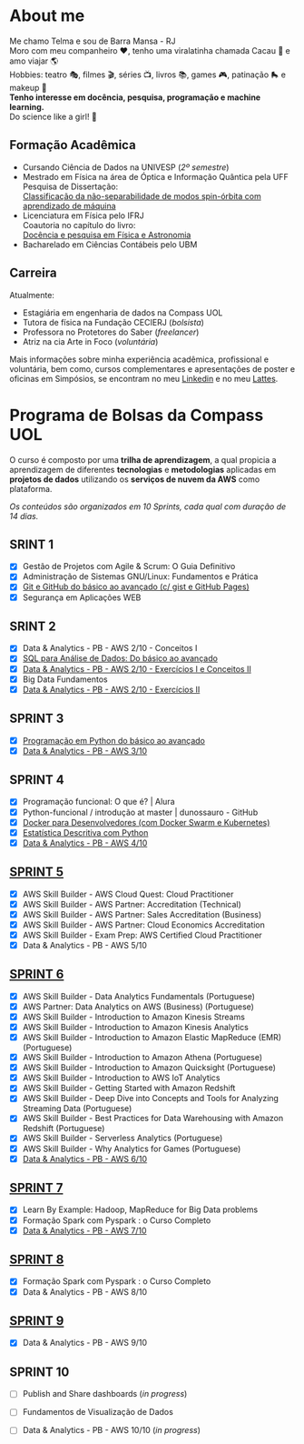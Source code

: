 # About me

Me chamo Telma e sou de Barra Mansa - RJ\
Moro com meu companheiro :hearts:, tenho uma viralatinha chamada Cacau :feet: e amo viajar :earth_americas:\
Hobbies: teatro :performing_arts:, filmes :clapper:, séries :tv:, livros :books:, games :video_game:, patinação :roller_skate: e makeup  :lipstick:\
**Tenho interesse em docência, pesquisa, programação e machine learning.**\
Do science like a girl! :rocket:

## Formação Acadêmica

- Cursando Ciência de Dados na UNIVESP (*2º semestre*)
- Mestrado em Física na área de Óptica e Informação Quântica pela UFF\
  Pesquisa de Dissertação:\
  [Classificação da não-separabilidade de modos
spin-órbita com aprendizado de máquina](https://portal.if.uff.br/posgrad/wp-content/uploads/sites/3/2022/06/Telma-Fatima-Clarita-de-Carvalho_dissertacao.pdf)
- Licenciatura em Física pelo IFRJ\
  Coautoria no capítulo do livro:\
  [Docência e pesquisa em Física e Astronomia](https://drive.google.com/file/d/1ZZbMvo-F6NzBfkBpLWSlOK_pHJh0lReC/view)
- Bacharelado em Ciências Contábeis pelo UBM

## Carreira

Atualmente:
- Estagiária em engenharia de dados na Compass UOL
- Tutora de física na Fundação CECIERJ (*bolsista*)
- Professora no Protetores do Saber (*freelancer*) 
- Atriz na cia Arte in Foco (*voluntária*)

Mais informações sobre minha experiência acadêmica, profissional e voluntária, bem como, cursos complementares e apresentações de poster e oficinas em Simpósios, se encontram no meu [Linkedin](https://www.linkedin.com/in/telma-carvalho-8b659699) e no meu [Lattes](https://wwws.cnpq.br/cvlattesweb/PKG_MENU.menu?f_cod=6A6DD4159A5A1BEA0BCE9B01BDCC99DF#).

# Programa de Bolsas da Compass UOL

O curso é composto por uma **trilha de aprendizagem**, a qual propicia a aprendizagem de  diferentes **tecnologias** e **metodologias** aplicadas em **projetos de dados** utilizando os **serviços de nuvem da AWS** como plataforma. 

*Os conteúdos são organizados em 10 Sprints, cada qual com duração de 14 dias.*

## SRINT 1

- [x] Gestão de Projetos com Agile & Scrum: O Guia Definitivo
- [x] Administração de Sistemas GNU/Linux: Fundamentos e Prática
- [x] [Git e GitHub do básico ao avançado (c/ gist e GitHub Pages)](https://github.com/telmacarvalho/programa_de_bolsas_compass/tree/main/Git)
- [x] Segurança em Aplicações WEB

## SRINT 2

- [x] Data & Analytics - PB - AWS 2/10 - Conceitos I
- [x] [SQL para Análise de Dados: Do básico ao avançado](https://github.com/telmacarvalho/programa_de_bolsas_compass/tree/main/SQL/Exemplos)
- [x] [Data & Analytics - PB - AWS 2/10 - Exercícios I e Conceitos II](https://github.com/telmacarvalho/programa_de_bolsas_compass/tree/main/SQL/Data_%26_Analytics) 
- [x] Big Data Fundamentos 
- [x] [Data & Analytics - PB - AWS 2/10 - Exercícios II](https://github.com/telmacarvalho/programa_de_bolsas_compass/tree/main/SQL/Data_%26_Analytics)

## SPRINT 3 

- [x] [Programação em Python do básico ao avançado](https://github.com/telmacarvalho/programa_de_bolsas_compass/tree/main/Python/Exemplos)
- [x] [Data & Analytics - PB - AWS 3/10](https://github.com/telmacarvalho/programa_de_bolsas_compass/tree/main/Python/Data_%26_Analytics)

## SPRINT 4

- [x] Programação funcional: O que é? | Alura
- [x] Python-funcional / introdução at master | dunossauro - GitHub
- [x] [Docker para Desenvolvedores (com Docker Swarm e Kubernetes)](https://github.com/telmacarvalho/programa_de_bolsas_compass/tree/main/Docker)
- [x] [Estatística Descritiva com Python](https://github.com/telmacarvalho/programa_de_bolsas_compass/tree/main/Python/Exemplos/Estatistica)
- [x] [Data & Analytics - PB - AWS 4/10](https://github.com/telmacarvalho/programa_de_bolsas_compass/tree/main/Python)

## [SPRINT 5](https://github.com/telmacarvalho/programa_de_bolsas_compass/tree/main/Sprint%205)

- [x] AWS Skill Builder - AWS Cloud Quest: Cloud Practitioner
- [x] AWS Skill Builder - AWS Partner: Accreditation (Technical)
- [x] AWS Skill Builder - AWS Partner: Sales Accreditation (Business) 
- [x] AWS Skill Builder - AWS Partner: Cloud Economics Accreditation 
- [x] AWS Skill Builder - Exam Prep: AWS Certified Cloud Practitioner 
- [x] Data & Analytics - PB - AWS 5/10

## [SPRINT 6](https://github.com/telmacarvalho/programa_de_bolsas_compass/tree/main/Sprint%206)

- [x] AWS Skill Builder - Data Analytics Fundamentals (Portuguese)
- [x] AWS Partner: Data Analytics on AWS (Business) (Portuguese)
- [x] AWS Skill Builder - Introduction to Amazon Kinesis Streams
- [x] AWS Skill Builder - Introduction to Amazon Kinesis Analytics 
- [x] AWS Skill Builder - Introduction to Amazon Elastic MapReduce (EMR) (Portuguese)
- [x] AWS Skill Builder - Introduction to Amazon Athena (Portuguese)
- [x] AWS Skill Builder - Introduction to Amazon Quicksight (Portuguese)
- [x] AWS Skill Builder - Introduction to AWS IoT Analytics
- [x] AWS Skill Builder - Getting Started with Amazon Redshift
- [x] AWS Skill Builder - Deep Dive into Concepts and Tools for Analyzing Streaming Data (Portuguese)
- [x] AWS Skill Builder - Best Practices for Data Warehousing with Amazon Redshift (Portuguese)
- [x] AWS Skill Builder - Serverless Analytics (Portuguese)
- [x] AWS Skill Builder - Why Analytics for Games (Portuguese)
- [x] [Data & Analytics - PB - AWS 6/10](https://github.com/telmacarvalho/programa_de_bolsas_compass/tree/main/Sprint%206/Data_%26_Analytics)

## [SPRINT 7](https://github.com/telmacarvalho/programa_de_bolsas_compass/tree/main/Sprint%207)

- [x] Learn By Example: Hadoop, MapReduce for Big Data problems
- [x] Formação Spark com Pyspark : o Curso Completo
- [x] [Data & Analytics - PB - AWS 7/10](https://github.com/telmacarvalho/programa_de_bolsas_compass/tree/main/Sprint%207)

## [SPRINT 8](https://github.com/telmacarvalho/programa_de_bolsas_compass/tree/main/Sprint_8)

- [x] Formação Spark com Pyspark : o Curso Completo
- [x] Data & Analytics - PB - AWS 8/10

## [SPRINT 9](https://github.com/telmacarvalho/programa_de_bolsas_compass/tree/main/Sprint_9)

- [x] Data & Analytics - PB - AWS 9/10 

## SPRINT 10

- [ ] Publish and Share dashboards (*in progress*)

- [ ] Fundamentos de Visualização de Dados

- [ ] Data & Analytics - PB - AWS 10/10 (*in progress*)